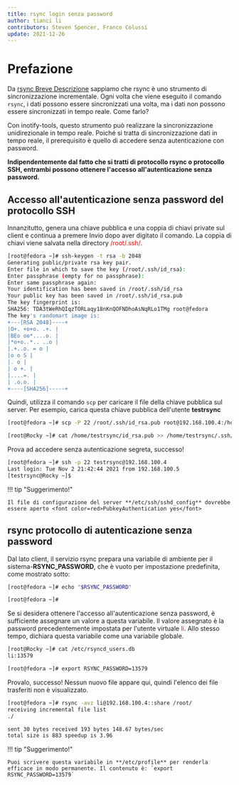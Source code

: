 ```yaml
---
title: rsync login senza password
author: tianci li
contributors: Steven Spencer, Franco Colussi
update: 2021-12-26
---
```


# Prefazione

Da [rsync Breve Descrizione](01_rsync_overview.md) sappiamo che rsync è uno strumento di sincronizzazione incrementale. Ogni volta che viene eseguito il comando `rsync`, i dati possono essere sincronizzati una volta, ma i dati non possono essere sincronizzati in tempo reale. Come farlo?

Con inotify-tools, questo strumento può realizzare la sincronizzazione unidirezionale in tempo reale. Poiché si tratta di sincronizzazione dati in tempo reale, il prerequisito è quello di accedere senza autenticazione con password.

**Indipendentemente dal fatto che si tratti di protocollo rsync o protocollo SSH, entrambi possono ottenere l'accesso all'autenticazione senza password.**

## Accesso all'autenticazione senza password del protocollo SSH

Innanzitutto, genera una chiave pubblica e una coppia di chiavi private sul client e continua a premere Invio dopo aver digitato il comando. La coppia di chiavi viene salvata nella directory <font color=red>/root/.ssh/</font>.

```bash
[root@fedora ~]# ssh-keygen -t rsa -b 2048
Generating public/private rsa key pair.
Enter file in which to save the key (/root/.ssh/id_rsa):
Enter passphrase (empty for no passphrase):
Enter same passphrase again:
Your identification has been saved in /root/.ssh/id_rsa
Your public key has been saved in /root/.ssh/id_rsa.pub
The key fingerprint is:
SHA256: TDA3tWeRhQIqzTORLaqy18nKnQOFNDhoAsNqRLo1TMg root@fedora
The key's randomart image is:
+---[RSA 2048]----+
|O+. +o+o. .+. |
|BEo oo*....o. |
|*o+o..*.. ..o |
|.+..o. = o |
|o o S |
|. o |
| o +. |
|....=. |
| .o.o. |
+----[SHA256]-----+
```

Quindi, utilizza il comando `scp` per caricare il file della chiave pubblica sul server. Per esempio, carica questa chiave pubblica dell'utente **testrsync**

```bash
[root@fedora ~]# scp -P 22 /root/.ssh/id_rsa.pub root@192.168.100.4:/home/testrsync/
```

```bash
[root@Rocky ~]# cat /home/testrsync/id_rsa.pub >> /home/testrsync/.ssh/authorized_keys
```

Prova ad accedere senza autenticazione segreta, successo!

```bash
[root@fedora ~]# ssh -p 22 testrsync@192.168.100.4
Last login: Tue Nov 2 21:42:44 2021 from 192.168.100.5
[testrsync@Rocky ~]$
```

!!! tip "Suggerimento!"

    Il file di configurazione del server **/etc/ssh/sshd_config** dovrebbe essere aperto <font color=red>PubkeyAuthentication yes</font>

## rsync protocollo di autenticazione senza password

Dal lato client, il servizio rsync prepara una variabile di ambiente per il sistema-**RSYNC_PASSWORD**, che è vuoto per impostazione predefinita, come mostrato sotto:

```bash
[root@fedora ~]# echo "$RSYNC_PASSWORD"

[root@fedora ~]#
```

Se si desidera ottenere l'accesso all'autenticazione senza password, è sufficiente assegnare un valore a questa variabile. Il valore assegnato è la password precedentemente impostata per l'utente virtuale <font color=red>li</font>. Allo stesso tempo, dichiara questa variabile come una variabile globale.

```bash
[root@Rocky ~]# cat /etc/rsyncd_users.db
li:13579
```

```bash
[root@fedora ~]# export RSYNC_PASSWORD=13579
```

Provalo, successo! Nessun nuovo file appare qui, quindi l'elenco dei file trasferiti non è visualizzato.

```bash
[root@fedora ~]# rsync -avz li@192.168.100.4::share /root/
receiving incremental file list
./

sent 30 bytes received 193 bytes 148.67 bytes/sec
total size is 883 speedup is 3.96
```

!!! tip "Suggerimento!"

    Puoi scrivere questa variabile in **/etc/profile** per renderla efficace in modo permanente. Il contenuto è: `export RSYNC_PASSWORD=13579`
